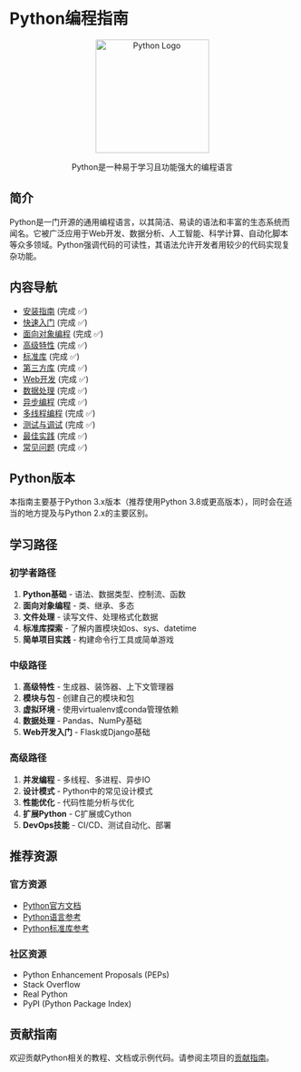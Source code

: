 # Python编程指南

<div align="center">
  <img src="../../../assets/programming/python-logo.png" alt="Python Logo" width="200">
  <p>Python是一种易于学习且功能强大的编程语言</p>
</div>

## 简介

Python是一门开源的通用编程语言，以其简洁、易读的语法和丰富的生态系统而闻名。它被广泛应用于Web开发、数据分析、人工智能、科学计算、自动化脚本等众多领域。Python强调代码的可读性，其语法允许开发者用较少的代码实现复杂功能。

## 内容导航

- [安装指南](installation.md) (完成 ✅)
- [快速入门](quick-start.md) (完成 ✅)
- [面向对象编程](oop.md) (完成 ✅)
- [高级特性](advanced.md) (完成 ✅)
- [标准库](standard-library.md) (完成 ✅)
- [第三方库](third-party.md) (完成 ✅)
- [Web开发](web-dev.md) (完成 ✅)
- [数据处理](data-processing.md) (完成 ✅)
- [异步编程](async.md) (完成 ✅)
- [多线程编程](threading.md) (完成 ✅)
- [测试与调试](testing.md) (完成 ✅)
- [最佳实践](best-practices.md) (完成 ✅)
- [常见问题](faq.md) (完成 ✅)

## Python版本

本指南主要基于Python 3.x版本（推荐使用Python 3.8或更高版本），同时会在适当的地方提及与Python 2.x的主要区别。

## 学习路径

### 初学者路径

1. **Python基础** - 语法、数据类型、控制流、函数
2. **面向对象编程** - 类、继承、多态
3. **文件处理** - 读写文件、处理格式化数据
4. **标准库探索** - 了解内置模块如os、sys、datetime
5. **简单项目实践** - 构建命令行工具或简单游戏

### 中级路径

1. **高级特性** - 生成器、装饰器、上下文管理器
2. **模块与包** - 创建自己的模块和包
3. **虚拟环境** - 使用virtualenv或conda管理依赖
4. **数据处理** - Pandas、NumPy基础
5. **Web开发入门** - Flask或Django基础

### 高级路径

1. **并发编程** - 多线程、多进程、异步IO
2. **设计模式** - Python中的常见设计模式
3. **性能优化** - 代码性能分析与优化
4. **扩展Python** - C扩展或Cython
5. **DevOps技能** - CI/CD、测试自动化、部署

## 推荐资源

### 官方资源
- [Python官方文档](https://docs.python.org/zh-cn/3/)
- [Python语言参考](https://docs.python.org/zh-cn/3/reference/index.html)
- [Python标准库参考](https://docs.python.org/zh-cn/3/library/index.html)

### 社区资源
- Python Enhancement Proposals (PEPs)
- Stack Overflow
- Real Python
- PyPI (Python Package Index)

## 贡献指南

欢迎贡献Python相关的教程、文档或示例代码。请参阅主项目的[贡献指南](../../../CONTRIBUTING.md)。 